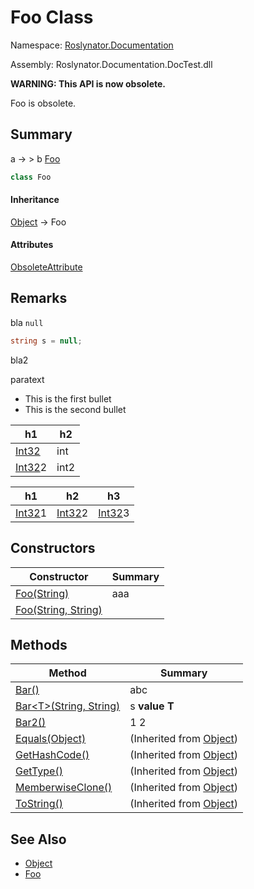 # Foo Class

Namespace: [Roslynator.Documentation](../README.md)

Assembly: Roslynator\.Documentation\.DocTest\.dll

**WARNING: This API is now obsolete\.**

Foo is obsolete\.

## Summary

a → > b [Foo](./README.md)

```csharp
class Foo
```

#### Inheritance

[Object](https://docs.microsoft.com/en-us/dotnet/api/system.object) &#x2192; Foo

#### Attributes

[ObsoleteAttribute](https://docs.microsoft.com/en-us/dotnet/api/system.obsoleteattribute)

## Remarks

bla `null`

```csharp
string s = null;
```


bla2


paratext


* This is the first bullet
* This is the second bullet

| h1  | h2  |
| --- | --- |
| [Int32](https://docs.microsoft.com/en-us/dotnet/api/system.int32) | int |
| [Int32](https://docs.microsoft.com/en-us/dotnet/api/system.int32)2 | int2 |


| h1  | h2  | h3  |
| --- | --- | --- |
| [Int32](https://docs.microsoft.com/en-us/dotnet/api/system.int32)1 | [Int32](https://docs.microsoft.com/en-us/dotnet/api/system.int32)2 | [Int32](https://docs.microsoft.com/en-us/dotnet/api/system.int32)3 |

## Constructors

| Constructor | Summary |
| ----------- | ------- |
| [Foo(String)](-ctor/README.md) | aaa |
| [Foo(String, String)](-ctor/README.md) | |

## Methods

| Method | Summary |
| ------ | ------- |
| [Bar()](Bar/README.md) | abc |
| [Bar\<T>(String, String)](Bar-1/README.md) | s **value** **T** |
| [Bar2()](Bar2/README.md) |     1 2 |
| [Equals(Object)](https://docs.microsoft.com/en-us/dotnet/api/system.object.equals) |  \(Inherited from [Object](https://docs.microsoft.com/en-us/dotnet/api/system.object)\) |
| [GetHashCode()](https://docs.microsoft.com/en-us/dotnet/api/system.object.gethashcode) |  \(Inherited from [Object](https://docs.microsoft.com/en-us/dotnet/api/system.object)\) |
| [GetType()](https://docs.microsoft.com/en-us/dotnet/api/system.object.gettype) |  \(Inherited from [Object](https://docs.microsoft.com/en-us/dotnet/api/system.object)\) |
| [MemberwiseClone()](https://docs.microsoft.com/en-us/dotnet/api/system.object.memberwiseclone) |  \(Inherited from [Object](https://docs.microsoft.com/en-us/dotnet/api/system.object)\) |
| [ToString()](https://docs.microsoft.com/en-us/dotnet/api/system.object.tostring) |  \(Inherited from [Object](https://docs.microsoft.com/en-us/dotnet/api/system.object)\) |

## See Also

* [Object](https://docs.microsoft.com/en-us/dotnet/api/system.object)
* [Foo](./README.md)
